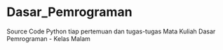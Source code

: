 # Dasar_Pemrograman
Source Code Python tiap pertemuan dan tugas-tugas Mata Kuliah Dasar Pemrograman - Kelas Malam
